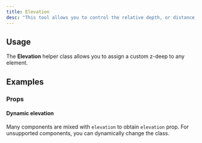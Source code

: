 ```yaml
---
title: Elevation
desc: "This tool allows you to control the relative depth, or distance, between the two planes along the z-axis. There are 25 heights in total. You can set the elevation of an element by using the `elevation-{n}` class, where `n` is an integer between 0-24 corresponding to the desired altitude."
---
```


## Usage

The **Elevation** helper class allows you to assign a custom z-deep to any element.

<masa-example file="Examples.styles_and_animations.elevation.Basic"></masa-example>

## Examples

### Props

#### Dynamic elevation

Many components are mixed with `elevation` to obtain `elevation` prop. For unsupported components, you can dynamically change the class.

<masa-example file="Examples.styles_and_animations.elevation.Attributes"></masa-example>

